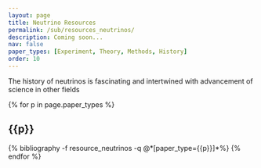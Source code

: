 ```yaml
---
layout: page
title: Neutrino Resources
permalink: /sub/resources_neutrinos/
description: Coming soon...
nav: false
paper_types: [Experiment, Theory, Methods, History]
order: 10
---
```


The history of neutrinos is fascinating and intertwined with advancement of science in other fields

<div class="publications">
{% for p in page.paper_types %}
  <h2 class="year">{{p}}</h2>
  {% bibliography -f resource_neutrinos -q @*[paper_type={{p}}]*%}
{% endfor %}
</div>
